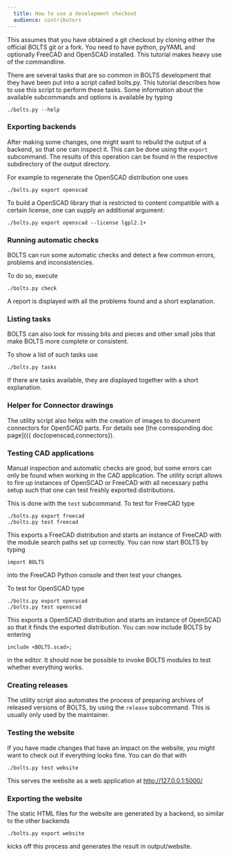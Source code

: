 ```yaml
---
  title: How to use a development checkout
  audience: contributors
---
```


This assumes that you have obtained a git checkout by cloning either the
official BOLTS git or a fork. You need to have python, pyYAML and optionally
FreeCAD and OpenSCAD installed. This tutorial makes heavy use of the
commandline.

There are several tasks that are so common in BOLTS development that they have
been put into a script called bolts.py. This tutorial describes how to use this
script to perform these tasks. Some information about the available subcommands
and options is available by typing

    ./bolts.py --help

### Exporting backends

After making some changes, one might want to rebuild the output of a backend,
so that one can inspect it. This can be done using the `export` subcommand. The
results of this operation can be found in the respective subdirectory of the
output directory.

For example to regenerate the OpenSCAD distribution one uses

    ./bolts.py export openscad

To build a OpenSCAD library that is restricted to content compatible with a
certain license, one can supply an additional argument:

    ./bolts.py export openscad --license lgpl2.1+

### Running automatic checks

BOLTS can run some automatic checks and detect a few common errors, problems
and inconsistencies.

To do so, execute

    ./bolts.py check

A report is displayed with all the problems found and a short explanation.

### Listing tasks

BOLTS can also look for missing bits and pieces and other small jobs that make
BOLTS more complete or consistent.

To show a list of such tasks use

    ./bolts.py tasks

If there are tasks available, they are displayed together with a short
explanation.

### Helper for Connector drawings

The utility script also helps with the creation of images to document
connectors for OpenSCAD parts. For details see
[the corresponding doc page]({{ doc(openscad,connectors}).

### Testing CAD applications

Manual inspection and automatic checks are good, but some errors can only be
found when working in the CAD application. The utility script allows to fire up
instances of OpenSCAD or FreeCAD with all necessary paths setup such that one
can test freshly exported distributions.

This is done with the `test` subcommand. To test for FreeCAD type

    ./bolts.py export freecad
    ./bolts.py test freecad

This exports a FreeCAD distribution and starts an instance of FreeCAD with the
module search paths set up correctly. You can now start BOLTS by typing

    import BOLTS

into the FreeCAD Python console and then test your changes.

To test for OpenSCAD type

    ./bolts.py export openscad
    ./bolts.py test openscad

This exports a OpenSCAD distribution and starts an instance of OpenSCAD so that
it finds the exported distribution. You can now include BOLTS by entering

    include <BOLTS.scad>;

in the editor. It should now be possible to invoke BOLTS modules to test
whether everything works.

### Creating releases

The utility script also automates the process of preparing archives of released
versions of BOLTS, by using the `release` subcommand. This is usually only used
by the maintainer.

### Testing the website

If you have made changes that have an impact on the website, you might want to check out if everything looks fine. You can do that with

    ./bolts.py test website

This serves the website as a web application at http://127.0.0.1:5000/

### Exporting the website

The static HTML files for the website are generated by a backend, so similar to the other backends

    ./bolts.py export website

kicks off this process and generates the result in output/website.
